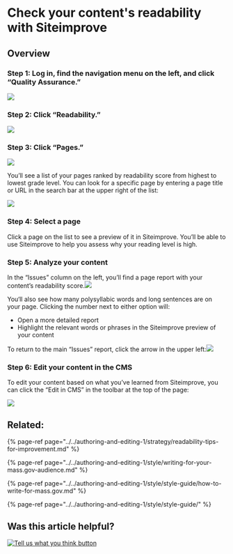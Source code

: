 # Check your content's readability with Siteimprove

## Overview

### **Step 1: Log in, find the navigation menu on the left, and click “Quality Assurance.”**

![](https://github.com/gdesrosiers/TEST-mass.gov-KB/tree/5bf119f2287d7e493534e6cae69bdd08c0869d39/.gitbook/assets/siteimprove_qa_screenshot.png)

### **Step 2: Click “Readability.”**

![](https://cdn-images-1.medium.com/max/800/0*X9KEroXySbTLDUOI.)

### **Step 3: Click “Pages.”**

![](https://cdn-images-1.medium.com/max/800/0*4NVL_flyGQbt-MHd.)

You’ll see a list of your pages ranked by readability score from highest to lowest grade level. You can look for a specific page by entering a page title or URL in the search bar at the upper right of the list:

![](https://github.com/gdesrosiers/TEST-mass.gov-KB/tree/5bf119f2287d7e493534e6cae69bdd08c0869d39/.gitbook/assets/pages-readability-quality-assurance.png)

### **Step 4: Select a page**

Click a page on the list to see a preview of it in Siteimprove. You’ll be able to use Siteimprove to help you assess why your reading level is high.

### **Step 5: Analyze your content**

In the “Issues” column on the left, you’ll find a page report with your content’s readability score.![](https://cdn-images-1.medium.com/max/800/0*uHg3RR8ejdtSeU8o.)

You‘ll also see how many polysyllabic words and long sentences are on your page. Clicking the number next to either option will:

* Open a more detailed report
* Highlight the relevant words or phrases in the Siteimprove preview of your content

To return to the main “Issues” report, click the arrow in the upper left:![](https://cdn-images-1.medium.com/max/800/0*Iv2Z0QeJEjJMw5Qv.)

### **Step 6: Edit your content in the CMS**

To edit your content based on what you’ve learned from Siteimprove, you can click the “Edit in CMS” in the toolbar at the top of the page:

![](https://cdn-images-1.medium.com/max/800/0*ioB5d0UkmuaY7WaG.)

## Related:

{% page-ref page="../../authoring-and-editing-1/strategy/readability-tips-for-improvement.md" %}

{% page-ref page="../../authoring-and-editing-1/style/writing-for-your-mass.gov-audience.md" %}

{% page-ref page="../../authoring-and-editing-1/style/style-guide/how-to-write-for-mass.gov.md" %}

{% page-ref page="../../authoring-and-editing-1/style/style-guide/" %}

## Was this article helpful?

[![Tell us what you think button](https://blobscdn.gitbook.com/v0/b/gitbook-28427.appspot.com/o/assets%2F-LJ04qJGAHkvdE13BfdG%2F-LSz77NBAwnSNpMPT3df%2F-LSz7xSmyKXltd4avaCt%2FKB%20survey%20button%20POC%202.png?alt=media&token=8d071cab-8b95-48a3-a332-13e3fc8d9f96)](https://massgov.formstack.com/forms/mass_gov_knowledge_base_feedback?article=check-your-contents-readability)

